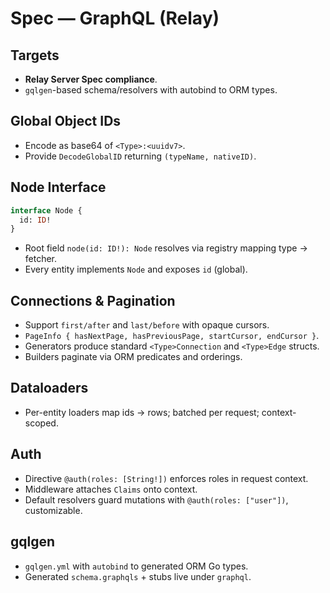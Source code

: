 # Spec — GraphQL (Relay)

## Targets
- **Relay Server Spec compliance**.
- `gqlgen`-based schema/resolvers with autobind to ORM types.

## Global Object IDs
- Encode as base64 of `<Type>:<uuidv7>`.
- Provide `DecodeGlobalID` returning `(typeName, nativeID)`.

## Node Interface
```graphql
interface Node {
  id: ID!
}
```

- Root field `node(id: ID!): Node` resolves via registry mapping type → fetcher.
- Every entity implements `Node` and exposes `id` (global).

## Connections & Pagination
- Support `first/after` and `last/before` with opaque cursors.
- `PageInfo { hasNextPage, hasPreviousPage, startCursor, endCursor }`.
- Generators produce standard `<Type>Connection` and `<Type>Edge` structs.
- Builders paginate via ORM predicates and orderings.

## Dataloaders
- Per-entity loaders map ids → rows; batched per request; context-scoped.

## Auth
- Directive `@auth(roles: [String!])` enforces roles in request context.
- Middleware attaches `Claims` onto context.
- Default resolvers guard mutations with `@auth(roles: ["user"])`, customizable.

## gqlgen
- `gqlgen.yml` with `autobind` to generated ORM Go types.
- Generated `schema.graphqls` + stubs live under `graphql`.
